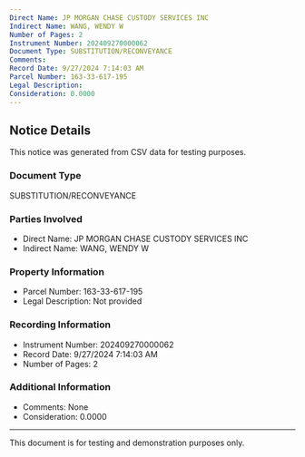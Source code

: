 ```yaml
---
Direct Name: JP MORGAN CHASE CUSTODY SERVICES INC
Indirect Name: WANG, WENDY W
Number of Pages: 2
Instrument Number: 202409270000062
Document Type: SUBSTITUTION/RECONVEYANCE
Comments: 
Record Date: 9/27/2024 7:14:03 AM
Parcel Number: 163-33-617-195
Legal Description: 
Consideration: 0.0000
---
```


## Notice Details

This notice was generated from CSV data for testing purposes.

### Document Type
SUBSTITUTION/RECONVEYANCE

### Parties Involved
- Direct Name: JP MORGAN CHASE CUSTODY SERVICES INC
- Indirect Name: WANG, WENDY W

### Property Information
- Parcel Number: 163-33-617-195
- Legal Description: Not provided

### Recording Information
- Instrument Number: 202409270000062
- Record Date: 9/27/2024 7:14:03 AM
- Number of Pages: 2

### Additional Information
- Comments: None
- Consideration: 0.0000

---

This document is for testing and demonstration purposes only.
